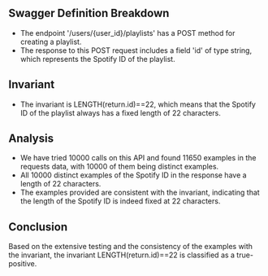 ## Swagger Definition Breakdown
- The endpoint '/users/{user_id}/playlists' has a POST method for creating a playlist.
- The response to this POST request includes a field 'id' of type string, which represents the Spotify ID of the playlist.

## Invariant
- The invariant is LENGTH(return.id)==22, which means that the Spotify ID of the playlist always has a fixed length of 22 characters.

## Analysis
- We have tried 10000 calls on this API and found 11650 examples in the requests data, with 10000 of them being distinct examples.
- All 10000 distinct examples of the Spotify ID in the response have a length of 22 characters.
- The examples provided are consistent with the invariant, indicating that the length of the Spotify ID is indeed fixed at 22 characters.

## Conclusion
Based on the extensive testing and the consistency of the examples with the invariant, the invariant LENGTH(return.id)==22 is classified as a true-positive.
